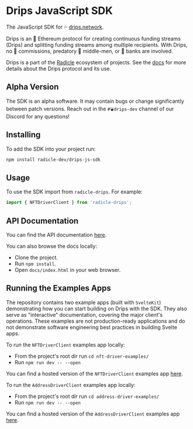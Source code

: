 # Drips JavaScript SDK

The JavaScript SDK for 💦 [drips.network](https://drips.network/).

Drips is an 💎 Ethereum protocol for creating continuous funding streams (Drips) and splitting funding streams among multiple recipients. With Drips, no 💸 commissions, predatory 👔 middle-men, or 🏦 banks are involved.

Drips is a part of the [Radicle](https://radicle.xyz/) ecosystem of projects. See the [docs](https://v2.docs.drips.network/docs/whats-a-drip.html) for more details about the Drips protocol and its use.

## Alpha Version

The SDK is an alpha software. It may contain bugs or change significantly between patch versions. Reach out in the `#⛲️drips-dev` channel of our Discord for any questions!

## Installing

To add the SDK into your project run:

```bash
npm install radicle-dev/drips-js-sdk
```

## Usage

To use the SDK import from `radicle-drips`. For example:

```ts
import { NFTDriverClient } from 'radicle-drips';
```

## API Documentation

You can find the API documentation [here](https://drips-js-sdk-api.netlify.app/).

You can also browse the docs locally:

- Clone the project.
- Run `npm install`.
- Open `docs/index.html` in your web browser.

## Running the Examples Apps

The repository contains two example apps (built with `SvelteKit`) demonstrating how you can start building on Drips with the SDK.
They also serve as "interactive" documentation, covering the major client's operations.
These examples are not production-ready applications and do not demonstrate software engineering best practices in building Svelte apps.

To run the `NFTDriverClient` examples app locally:

- From the project's root dir run `cd nft-driver-examples/`
- Run `npm run dev -- --open`

You can find a hosted version of the `NFTDriverClient` examples app [here](https://nftdriver-examples-app.netlify.app/).

To run the `AddressDriverClient` examples app locally:

- From the project's root dir run `cd address-driver-examples/`
- Run `npm run dev -- --open`

You can find a hosted version of the `AddressDriverClient` examples app [here](https://address-driver-examples.netlify.app/).
